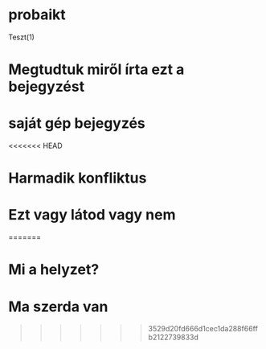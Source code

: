 # probaikt
Teszt(1)
# Megtudtuk miről írta ezt a bejegyzést
# saját gép bejegyzés
<<<<<<< HEAD
# Harmadik konfliktus
# Ezt vagy látod vagy nem
=======
# Mi a helyzet?
# Ma szerda van
>>>>>>> 3529d20fd666d1cec1da288f66ffb2122739833d
